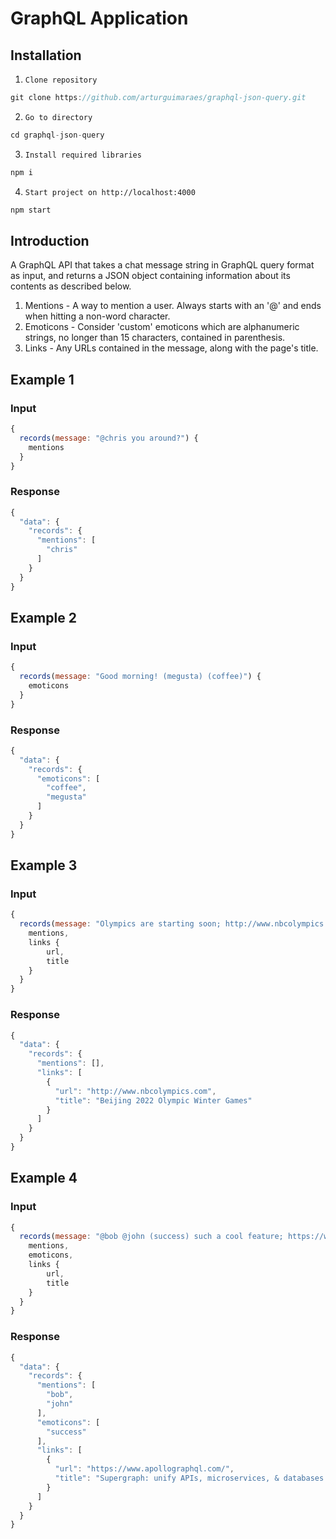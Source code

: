 # GraphQL Application

## Installation

1. `Clone repository`
```js 
git clone https://github.com/arturguimaraes/graphql-json-query.git 
```
2. `Go to directory`
```js 
cd graphql-json-query
```
3. `Install required libraries`
```js 
npm i
```
4. `Start project on http://localhost:4000`
```js 
npm start
```

## Introduction

A GraphQL API that takes a chat message string in GraphQL query format as input, and returns a JSON object containing information about its contents as described below.

1. Mentions - A way to mention a user. Always starts with an '@' and ends when hitting a non-word character.
2. Emoticons - Consider 'custom' emoticons which are alphanumeric strings, no longer than 15 characters, contained in parenthesis.
3. Links - Any URLs contained in the message, along with the page's title.

## Example 1
### Input
```js
{
  records(message: "@chris you around?") {
    mentions
  }
}
```
### Response
```js
{
  "data": {
    "records": {
      "mentions": [
        "chris"
      ]
    }
  }
}
```
## Example 2
### Input
```js
{
  records(message: "Good morning! (megusta) (coffee)") {
    emoticons
  }
}
```
### Response
```js
{
  "data": {
    "records": {
      "emoticons": [
        "coffee",
        "megusta"
      ]
    }
  }
}
```
## Example 3
### Input
```js
{
  records(message: "Olympics are starting soon; http://www.nbcolympics.com") {
    mentions, 
    links {
        url,
        title
    }
  }
}
```
### Response
```js
{
  "data": {
    "records": {
      "mentions": [],
      "links": [
        {
          "url": "http://www.nbcolympics.com",
          "title": "Beijing 2022 Olympic Winter Games"
        }
      ]
    }
  }
}
```
## Example 4
### Input
```js
{
  records(message: "@bob @john (success) such a cool feature; https://www.apollographql.com/") {
    mentions, 
    emoticons,
    links {
        url,
        title
    }
  }
}
```
### Response
```js
{
  "data": {
    "records": {
      "mentions": [
        "bob",
        "john"
      ],
      "emoticons": [
        "success"
      ],
      "links": [
        {
          "url": "https://www.apollographql.com/",
          "title": "Supergraph: unify APIs, microservices, & databases in a composable graph"
        }
      ]
    }
  }
}
```